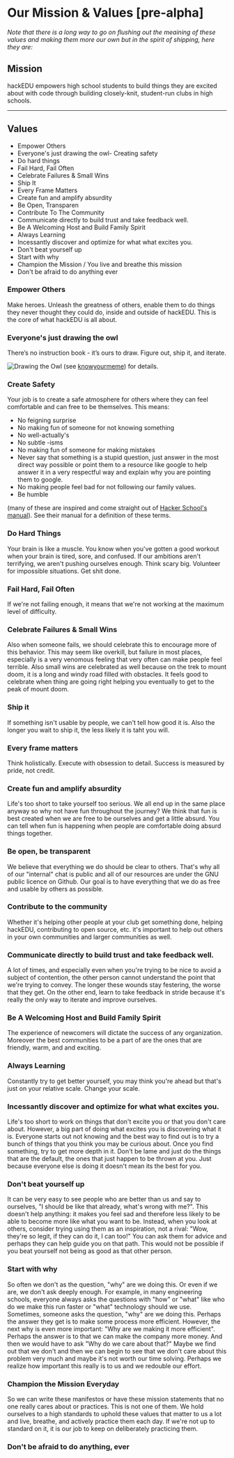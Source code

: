 # Our Mission & Values [pre-alpha]

*Note that there is a long way to go on flushing out the meaining of these values and making them more our own but in the spirit of shipping, here they are:*

## Mission

hackEDU empowers high school students to build things they are excited about with code through building closely-knit, student-run clubs in high schools.

---

## Values

- Empower Others
- Everyone's just drawing the owl- Creating safety
- Do hard things
- Fail Hard, Fail Often
- Celebrate Failures & Small Wins
- Ship It
- Every Frame Matters
- Create fun and amplify absurdity 
- Be Open, Transparen
- Contribute To The Community
- Communicate directly to build trust and take feedback well.
- Be A Welcoming Host and Build Family Spirit
- Always Learning
- Incessantly discover and optimize for what what excites you.
- Don't beat yourself up
- Start with why
- Champion the Mission / You live and breathe this mission
- Don't be afraid to do anything ever

### Empower Others

Make heroes. Unleash the greatness of others, enable them to do things they never thought they could do, inside and outside of hackEDU. This is the core of what hackEDU is all about.

### Everyone's just drawing the owl

There’s no instruction book - it’s ours to draw. Figure out, ship it, and iterate.

![Drawing the Owl](http://i.imgur.com/W5PYo3S.jpg) (see [knowyourmeme](http://knowyourmeme.com/memes/how-to-draw-an-owl)) for details.

### Create Safety

Your job is to create a safe atmosphere for others where they can feel comfortable and can free to be themselves. This means:

- No feigning surprise
- No making fun of someone for not knowing something
- No well-actually's
- No subtle -isms
- No making fun of someone for making mistakes
- Never say that something is a stupid question, just answer in the most direct way possible or point them to a resource like google to help answer it in a very respectful way and explain why you are pointing them to google.
- No making people feel bad for not following our family values.
- Be humble

(many of these are inspired and come straight out of [Hacker School's manual](https://www.hackerschool.com/manual)). See their manual for a definition of these terms.

### Do Hard Things

Your brain is like a muscle. You know when you've gotten a good workout when your brain is tired, sore, and confused. If our ambitions aren't terrifying, we aren't pushing ourselves enough. Think scary big. Volunteer for impossible situations. Get shit done.

### Fail Hard, Fail Often

If we're not failing enough, it means that we're not working at the maximum level of difficulty. 

### Celebrate Failures & Small Wins

Also when someone fails, we should celebrate this to encourage more of this behavior. This may seem like overkill, but failure in most places, especially is a very venomous feeling that very often can make people feel terrible. Also small wins are celebrated as well because on the trek to mount doom, it is a long and windy road filled with obstacles. It feels good to celebrate when thing are going right helping you eventually to get to the peak of mount doom.

### Ship it

If something isn't usable by people, we can't tell how good it is. Also the longer you wait to ship it, the less likely it is taht you will.

### Every frame matters

Think holistically. Execute with obsession to detail. Success is measured by pride, not credit.

### Create fun and amplify absurdity

Life's too short to take yourself too serious. We all end up in the same place anyway so why not have fun throughout the journey? We think that fun is best created when we are free to be ourselves and get a little absurd. You can tell when fun is happening when people are comfortable doing absurd things together.

### Be open, be transparent

We believe that everything we do should be clear to others. That's why all of our "internal" chat is public and all of our resources are under the GNU public licence on Github. Our goal is to have everything that we do as free and usable by others as possible.

### Contribute to the community

Whether it's helping other people at your club get something done, helping hackEDU, contributing to open source, etc. it's important to help out others in your own communities and larger communities as well.

### Communicate directly to build trust and take feedback well.

A lot of times, and especially even when you're trying to be nice to avoid a subject of contention, the other person cannot understand the point that we're trying to convey. The longer these wounds stay festering, the worse that they get. On the other end, learn to take feedback in stride because it's really the only way to iterate and improve ourselves.

### Be A Welcoming Host and Build Family Spirit

The experience of newcomers will dictate the success of any organization. Moreover the best communities to be a part of are the ones that are friendly, warm, and and exciting.

### Always Learning

Constantly try to get better yourself, you may think you're ahead but that's just on your relative scale. Change your scale.

### Incessantly discover and optimize for what what excites you.

Life's too short to work on things that don't excite you or that you don't care about. However, a big part of doing what excites you is discovering what it is. Everyone starts out not knowing and the best way to find out is to try a bunch of things that you think you may be curious about. Once you find something, try to get more depth in it. Don't be lame and just do the things that are the default, the ones that just happen to be thrown at you. Just because everyone else is doing it doesn't mean its the best for you.

### Don't beat yourself up

It can be very easy to see people who are better than us and say to ourselves, "I should be like that already, what's wrong with me?". This doesn't help anything: it makes you feel sad and therefore less likely to be able to become more like what you want to be. Instead, when you look at others, consider trying using them as an inspiration, not a rival: "Wow, they're so legit, if they can do it, I can too!" You can ask them for advice and perhaps they can help guide you on that path. This would not be possible if you beat yourself not being as good as that other person.

### Start with why

So often we don't as the question, "why" are we doing this. Or even if we are, we don't ask deeply enough. For example, in many engineering schools, everyone always asks the questions with "how" or "what" like who do we make this run faster or "what" technology should we use. Sometimes, someone asks the question, "why" are we doing this. Perhaps the answer they get is to make some process more efficient. However, the next why is even more important: "Why are we making it more efficient". Perhaps the answer is to that we can make the company more money. And then we would have to ask "Why do we care about that?" Maybe we find out that we don't and then we can begin to see that we don't care about this problem very much and maybe it's not worth our time solving. Perhaps we realize how important this really is to us and we redouble our effort.

### Champion the Mission Everyday

So we can write these manifestos or have these mission statements that no one really cares about or practices. This is not one of them. We hold ourselves to a high standards to uphold these values that matter to us a lot and live, breathe, and actively practice them each day. If we're not up to standard on it, it is our job to keep on deliberately practicing them.

### Don't be afraid to do anything, ever
